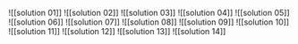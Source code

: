 ![[solution 01]]
![[solution 02]]
![[solution 03]]
![[solution 04]]
![[solution 05]]
![[solution 06]]
![[solution 07]]
![[solution 08]]
![[solution 09]]
![[solution 10]]
![[solution 11]]
![[solution 12]]
![[solution 13]]
![[solution 14]]
